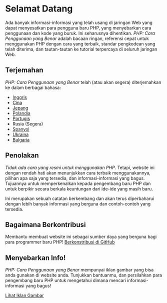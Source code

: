 # Selamat Datang

Ada banyak informasi-informasi yang telah usang di jaringan Web yang dapat menyesatkan para pengguna baru PHP, yang menyebarkan cara penggunaan dan kode yang buruk. Ini seharusnya dihentikan. _PHP: Cara Penggunaan yang Benar_ adalah bacaan ringan, referensi cepat untuk menggunakan PHP dengan cara yang terbaik, standar pengkodean yang telah diterima, dan tautan-tautan ke tutorial terpercaya di seluruh jaringan Web.

## Terjemahan

_PHP: Cara Penggunaan yang Benar_ telah (atau akan segera) diterjemahkan ke dalam berbagai bahasa:

* [Inggris](http://www.phptherightway.com)
* [Cina](http://wulijun.github.com/php-the-right-way)
* [Jepang](http://ja.phptherightway.com)
* [Polandia](http://pl.phptherightway.com/)
* [Portugis](http://br.phptherightway.com/)
* Rusia (Segera)
* [Spanyol](http://es.phptherightway.com)
* [Ukraina](http://iflista.github.com/php-the-right-way/)
* [Bulgaria](http://bg.phptherightway.com/)

## Penolakan

_Tidak ada cara yang resmi untuk menggunakan PHP_. Tetapi, website ini dengan rendah hati akan menunjukkan cara terbaik menggunakannya,
pilihan apa saja yang tersedia, dan informasi-informasi yang bagus. Tujuannya untuk memperkenalkan kepada pengembang baru PHP dan untuk berpikir secara berkala keuntungan dari ide-ide yang masih baru.

Ini merupakan sebuah catatan berkembang dan akan terus diperbaharui dengan lebih banyak informasi yang berguna dan contoh-contoh yang tersedia.

## Bagaimana Berkontribusi

Membantu membuat website ini sebagai sumber daya yang berguna bagi para programmer baru PHP! [Berkonstribusi di GitHub][1]

## Menyebarkan Info!

_PHP: Cara Penggunaan yang Benar_ mempunyai iklan gambar yang bisa anda gunakan di website anda. Tunjukkan bantuanmu, dan persilahkan para pengembang baru PHP untuk mengetahui dimana mencari informasi-informasi yang bagus!

[Lihat Iklan Gambar][2]

[1]: https://github.com/codeguy/php-the-right-way/tree/gh-pages
[2]: /banners.html
